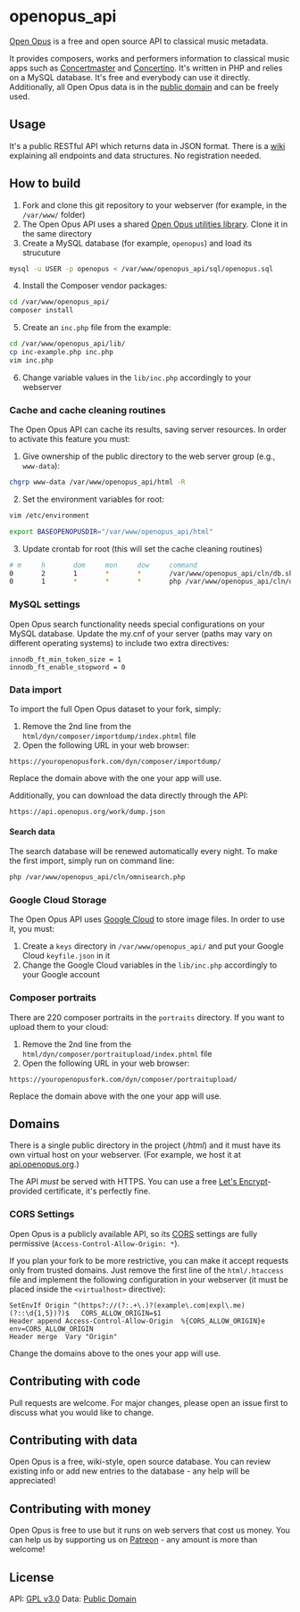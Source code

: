 # openopus_api
[Open Opus](https://openopus.org) is a free and open source API to classical music metadata.

It provides composers, works and performers information to classical music apps such as [Concertmaster](https://getconcertmaster.com) and [Concertino](https://getconcertino.com). It's written in PHP and relies on a MySQL database. It's free and everybody can use it directly. Additionally, all Open Opus data is in the [public domain](https://creativecommons.org/publicdomain/zero/1.0/) and can be freely used.

## Usage

It's a public RESTful API which returns data in JSON format. There is a [wiki](https://openopus.org/docs) explaining all endpoints and data structures. No registration needed.

## How to build

1. Fork and clone this git repository to your webserver (for example, in the `/var/www/` folder)
2. The Open Opus API uses a shared [Open Opus utilities library](https://github.com/openopus-org/openopus_utils). Clone it in the same directory
3. Create a MySQL database (for example, `openopus`) and load its strucuture

```bash
mysql -u USER -p openopus < /var/www/openopus_api/sql/openopus.sql
```

4. Install the Composer vendor packages:

```bash
cd /var/www/openopus_api/
composer install
```

5. Create an `inc.php` file from the example:

```bash
cd /var/www/openopus_api/lib/
cp inc-example.php inc.php
vim inc.php
```
6. Change variable values in the `lib/inc.php` accordingly to your webserver

### Cache and cache cleaning routines

The Open Opus API can cache its results, saving server resources. In order to activate this feature you must:

1. Give ownership of the public directory to the web server group (e.g., `www-data`):

```bash
chgrp www-data /var/www/openopus_api/html -R
```
2. Set the environment variables for root:

```bash
vim /etc/environment
```

```bash
export BASEOPENOPUSDIR="/var/www/openopus_api/html"
```

3. Update crontab for root (this will set the cache cleaning routines)

```bash
# m     h       dom     mon     dow     command
0       2       1       *       *       /var/www/openopus_api/cln/db.sh
0       1       *       *       *       php /var/www/openopus_api/cln/omnisearch.php
```

### MySQL settings

Open Opus search functionality needs special configurations on your MySQL database. Update the my.cnf of your server (paths may vary on different operating systems) to include two extra directives:

```
innodb_ft_min_token_size = 1
innodb_ft_enable_stopword = 0
```

### Data import

To import the full Open Opus dataset to your fork, simply:

1. Remove the 2nd line from the `html/dyn/composer/importdump/index.phtml` file
2. Open the following URL in your web browser:

```
https://youropenopusfork.com/dyn/composer/importdump/
```

Replace the domain above with the one your app will use.

Additionally, you can download the data directly through the API:

```
https://api.openopus.org/work/dump.json
```

#### Search data

The search database will be renewed automatically every night. To make the first import, simply run on command line:

```bash
php /var/www/openopus_api/cln/omnisearch.php
```

### Google Cloud Storage

The Open Opus API uses [Google Cloud](https://cloud.google.com/) to store image files. In order to use it, you must:

1. Create a `keys` directory in `/var/www/openopus_api/` and put your Google Cloud `keyfile.json` in it
2. Change the Google Cloud variables in the `lib/inc.php` accordingly to your Google account

### Composer portraits

There are 220 composer portraits in the `portraits` directory. If you want to upload them to your cloud:

1. Remove the 2nd line from the `html/dyn/composer/portraitupload/index.phtml` file
2. Open the following URL in your web browser:

```
https://youropenopusfork.com/dyn/composer/portraitupload/
```

Replace the domain above with the one your app will use.

## Domains

There is a single public directory in the project (*/html*) and it must have its own virtual host on your webserver. (For example, we host it at [api.openopus.org](https://api.openopus.org).)

The API *must* be served with HTTPS. You can use a free [Let's Encrypt](https://letsencrypt.org/)-provided certificate, it's perfectly fine.

### CORS Settings

Open Opus is a publicly available API, so its [CORS](https://medium.com/@baphemot/understanding-cors-18ad6b478e2b) settings are fully permissive (`Access-Control-Allow-Origin: *`).

If you plan your fork to be more restrictive, you can make it accept requests only from trusted domains. Just remove the first line of the `html/.htaccess` file and implement the following configuration in your webserver (it must be placed inside the `<virtualhost>` directive):

```
SetEnvIf Origin ^(https?://(?:.+\.)?(example\.com|expl\.me)(?::\d{1,5})?)$   CORS_ALLOW_ORIGIN=$1
Header append Access-Control-Allow-Origin  %{CORS_ALLOW_ORIGIN}e   env=CORS_ALLOW_ORIGIN
Header merge  Vary "Origin"
```

Change the domains above to the ones your app will use.

## Contributing with code
Pull requests are welcome. For major changes, please open an issue first to discuss what you would like to change.

## Contributing with data
Open Opus is a free, wiki-style, open source database. You can review existing info or add new entries to the database - any help will be appreciated!

## Contributing with money
Open Opus is free to use but it runs on web servers that cost us money. You can help us by supporting us on [Patreon](https://www.patreon.com/openopus) - any amount is more than welcome!

## License
API: [GPL v3.0](https://choosealicense.com/licenses/gpl-3.0/)
Data: [Public Domain](https://creativecommons.org/publicdomain/zero/1.0/)